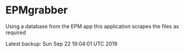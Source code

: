 # EPMgrabber
Using a database from the EPM app this application scrapes the files as required


Latest backup: Sun Sep 22 19:04:01 UTC 2019
